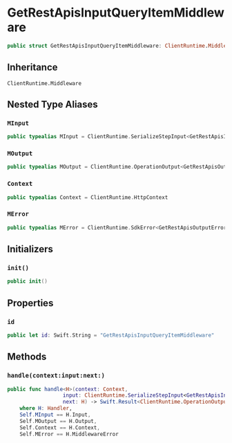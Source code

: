 # GetRestApisInputQueryItemMiddleware

``` swift
public struct GetRestApisInputQueryItemMiddleware: ClientRuntime.Middleware 
```

## Inheritance

`ClientRuntime.Middleware`

## Nested Type Aliases

### `MInput`

``` swift
public typealias MInput = ClientRuntime.SerializeStepInput<GetRestApisInput>
```

### `MOutput`

``` swift
public typealias MOutput = ClientRuntime.OperationOutput<GetRestApisOutputResponse>
```

### `Context`

``` swift
public typealias Context = ClientRuntime.HttpContext
```

### `MError`

``` swift
public typealias MError = ClientRuntime.SdkError<GetRestApisOutputError>
```

## Initializers

### `init()`

``` swift
public init() 
```

## Properties

### `id`

``` swift
public let id: Swift.String = "GetRestApisInputQueryItemMiddleware"
```

## Methods

### `handle(context:input:next:)`

``` swift
public func handle<H>(context: Context,
                  input: ClientRuntime.SerializeStepInput<GetRestApisInput>,
                  next: H) -> Swift.Result<ClientRuntime.OperationOutput<GetRestApisOutputResponse>, MError>
    where H: Handler,
    Self.MInput == H.Input,
    Self.MOutput == H.Output,
    Self.Context == H.Context,
    Self.MError == H.MiddlewareError
```
